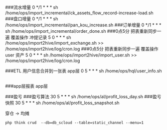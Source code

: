 ###流水增量
0 */1 * * * sh /home/ops/import_incremental/ck_assets_flow_record-increase-load.sh
###盘口增量
0 */1 * * * sh /home/ops/import_incremental/pan_kou_increase.sh
###订单增量
0 */1 * * * sh /home/ops/import_incremental/order_done.sh
###0点5分 把表重新同步一遍  覆盖操作 冲提记录
5 0 * * * sh /home/ops/import2hive/import_exchange.sh >> /home/ops/import2hive/log/cron.log
###0点5分 把表重新同步一遍  覆盖操作  user 资产
5 0 * * * sh /home/ops/import2hive/import_user.sh >> /home/ops/import2hive/log/cron.log

###ETL 用户信息合并到一张表 app层
0 5 * * * sh /home/ops/hql/user_info.sh
##
###app层报表 app层

###盈亏
###盈亏算法
30 5 * * * sh /home/ops/al/profit_loss_day.sh
###盈亏快照 
30 5 * * * sh /home/ops/al/profit_loss_snapshot.sh







穿仓 -> 均摊







```
php think crud  --db=db_scloud --table=static_channel --menu=1
```





